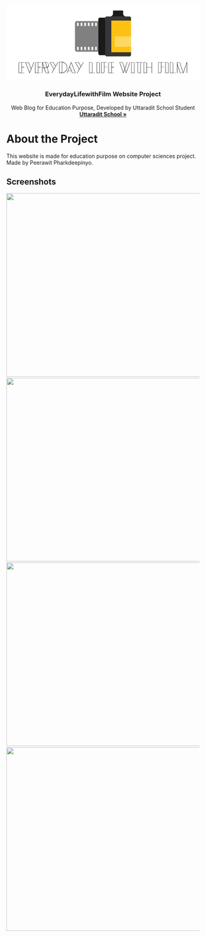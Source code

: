 <p align="center">
  <a href="https://github.com/feelingzexe">
    <img src="images/logo.png" alt="everydaylifewithfilm">
  </a>
  <h3 align="center">EverydayLifewithFilm Website Project</h3>
  <p align="center">
    Web Blog for Education Purpose, Developed by Uttaradit School Student
    <br />
    <a href="https://utd.ac.th/" target="_blank"><strong>Uttaradit School »</strong></a><br>
  </p>
</p>

# About the Project
This website is made for education purpose on computer sciences project.<br>
Made by Peerawit Pharkdeepinyo.

## Screenshots
<p align="center">
<img src="screenshots/Screenshot_1" width="626" height="478">
<img src="screenshots/Screenshot_2" width="626" height="478">
<img src="screenshots/Screenshot_3" width="626" height="478">
<img src="screenshots/Screenshot_4" width="626" height="478">
</p>
